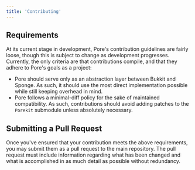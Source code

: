 ```yaml
---
title: 'Contributing'
---
```


Requirements
------------
At its current stage in development, Pore's contribution guidelines are fairly loose, though this is subject to change
as development progresses. Currently, the only criteria are that contributions compile, and that they adhere to Pore's
goals as a project:
- Pore should serve only as an abstraction layer between Bukkit and Sponge.
    As such, it should use the most direct implementation possible while still keeping overhead in mind.
- Pore follows a minimal-diff policy for the sake of maintained compatibility.
    As such, contributions should avoid adding patches to the `Porekit` submodule unless absolutely necessary.

Submitting a Pull Request
-------------------------
Once you've ensured that your contribution meets the above requirements, you may submit them as a pull request to the
main repository. The pull request must include information regarding what has been changed and what is accomplished in
as much detail as possible without redundancy.
